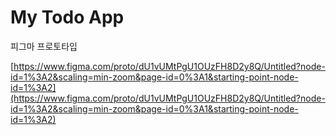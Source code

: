 # My Todo App

피그마 프로토타입

[https://www.figma.com/proto/dU1vUMtPgU1OUzFH8D2y8Q/Untitled?node-id=1%3A2&scaling=min-zoom&page-id=0%3A1&starting-point-node-id=1%3A2](https://www.figma.com/proto/dU1vUMtPgU1OUzFH8D2y8Q/Untitled?node-id=1%3A2&scaling=min-zoom&page-id=0%3A1&starting-point-node-id=1%3A2)
